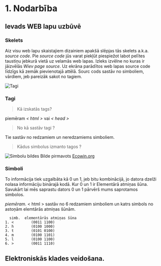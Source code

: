 # 1. Nodarbība
## Ievads WEB lapu uzbūvē  
### Skelets
Aiz visu web lapu skaistajiem dizainiem apakšā slēpjas tās skelets a.k.a. *source code*. Pie *source code* jūs varat piekļūt piespiežot labot pelītes taustiņu jebkurā vietā uz velamās web lapas. Izleks izvēlne no kuras ir jāizvēlās *Wiev page source*. Uz ekrāna parādītos web lapas source code līdzīgs kā zemāk pievienotajā attēlā. Sourc cods sastāv no simboliem, vārdiem, jeb pareizāk sakot no tagiem.

![Tagi](https://user-images.githubusercontent.com/104782418/166294309-19cffdbb-07c7-450b-95a3-5a1371858d13.JPG)  

### Tagi
> Kā izskatās tags?  

piemēram *< html >* vai *< head >* 

> No kā sastāv tagi ?  

Tie sastāv no redzamiem un neredzamiems simboliem.

> Kādus simbolus izmanto tagos ?  

![Simbolu bildes](http://www.ecowin.org/aulas/resources/tables/asciitable.jpg)
Bilde pirmavots [Ecowin.org](http://www.ecowin.org/aulas/resources/tables/asciitable.jpg)  
  
### Simboli
To informācija tiek uzgalbāta kā 0 un 1, jeb bitu kombinācijā, jo datora dzelži nolasa informāciju binārajā kodā.
Kur 0 un 1 ir Elementārā atmiņas šūna. Savukārt lai mēs saprastu dators 0 un 1 pārvērš mums saprotamos simbolos.  
  
*piemēram.* < html > sastāv no 6 redzamiem simboliem un katrs simbols no astoņām elemtārās atmiņas šūnām.  
```  
  simb.  elementārās atmiņas šūna
1. <        (0011 1100)
2. h        (0100 1000)
3. t        (0101 0100)
4. m        (0100 1101)
5. l        (0100 1100)
6. >        (0011 1110)
```
  
  
## Elektroniskās klades veidošana.  
